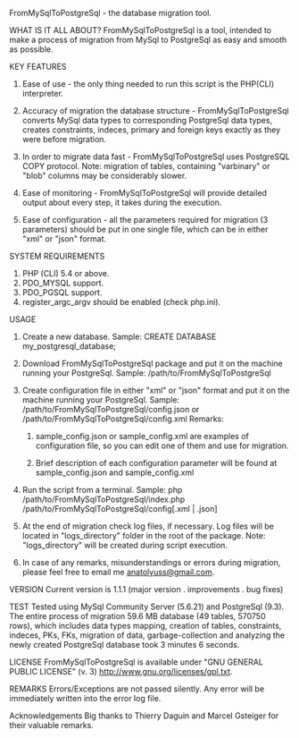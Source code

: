 FromMySqlToPostgreSql - the database migration tool.

WHAT IS IT ALL ABOUT?
FromMySqlToPostgreSql is a tool, intended to make a process of migration 
from MySql to PostgreSql as easy and smooth as possible.


KEY FEATURES 
1. Ease of use - the only thing needed to run this script is the PHP(CLI) interpreter.
   
2. Accuracy of migration the database structure - FromMySqlToPostgreSql converts 
   MySql data types to corresponding PostgreSql data types, creates constraints,
   indeces, primary and foreign keys exactly as they were before migration.

3. In order to migrate data fast - FromMySqlToPostgreSql uses PostgreSQL COPY protocol.
   Note: migration of tables, containing "varbinary" or "blob" columns may be 
   considerably slower.

4. Ease of monitoring - FromMySqlToPostgreSql will provide detailed output
   about every step, it takes during the execution.

5. Ease of configuration - all the parameters required for migration 
   (3 parameters) should be put in one single file, 
   which can be in either "xml" or "json" format.


SYSTEM REQUIREMENTS
1. PHP (CLI) 5.4 or above.
2. PDO_MYSQL support.
3. PDO_PGSQL support.
4. register_argc_argv should be enabled (check php.ini).


USAGE
1. Create a new database.
   Sample: CREATE DATABASE my_postgresql_database;

2. Download FromMySqlToPostgreSql package and put it on the machine running 
   your PostgreSql.
   Sample: /path/to/FromMySqlToPostgreSql

3. Create configuration file in either "xml" or "json" format and put it on 
   the machine running your PostgreSql. 
   Sample: /path/to/FromMySqlToPostgreSql/config.json or /path/to/FromMySqlToPostgreSql/config.xml
   Remarks:
   1. sample_config.json or sample_config.xml are examples of configuration
      file, so you can edit one of them and use for migration. 
      
   2. Brief description of each configuration parameter will be found at 
      sample_config.json and sample_config.xml
     
4. Run the script from a terminal. 
   Sample: php  /path/to/FromMySqlToPostgreSql/index.php  /path/to/FromMySqlToPostgreSql/config[.xml | .json]
       
5. At the end of migration check log files, if necessary.
   Log files will be located in "logs_directory" folder in the root of the package.
   Note: "logs_directory" will be created during script execution.

6. In case of any remarks, misunderstandings or errors during migration, 
   please feel free to email me <anatolyuss@gmail.com>.


VERSION
Current version is 1.1.1
(major version . improvements . bug fixes)


TEST
Tested using MySql Community Server (5.6.21) and PostgreSql (9.3).
The entire process of migration 59.6 MB database (49 tables, 570750 rows), 
which includes data types mapping, creation of tables, constraints, indeces, 
PKs, FKs, migration of data, garbage-collection and analyzing the newly created 
PostgreSql database took 3 minutes 6 seconds.


LICENSE
FromMySqlToPostgreSql is available under "GNU GENERAL PUBLIC LICENSE" (v. 3) 
<http://www.gnu.org/licenses/gpl.txt>.


REMARKS
Errors/Exceptions are not passed silently. 
Any error will be immediately written into the error log file.


Acknowledgements
Big thanks to Thierry Daguin and Marcel Gsteiger for their valuable remarks.


